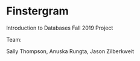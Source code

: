 # Finstergram
Introduction to Databases Fall 2019 Project

Team:

Sally Thompson, Anuska Rungta, Jason Zilberkweit 



